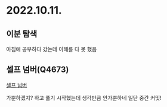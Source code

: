 # 2022.10.11.

## 이분 탐색

아침에 공부하다 갔는데 이해를 다 못 했음

## 셀프 넘버(Q4673)

[셀프 넘버](https://www.acmicpc.net/problem/4673)

가뿐하겠지? 하고 풀기 시작했는데 생각만큼 안가뿐하네 일단 중간 커밋!